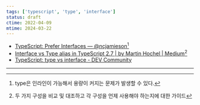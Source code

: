 ```yaml
---
tags: ['typescript', 'type', 'interface']
status: draft
ctime: 2022-04-09
mtime: 2024-03-22
---
```


- [TypeScript: Prefer Interfaces — @ncjamieson](https://ncjamieson.com/prefer-interfaces/)[^16-1]
- [Interface vs Type alias in TypeScript 2.7 | by Martin Hochel | Medium](https://medium.com/@martin_hotell/interface-vs-type-alias-in-typescript-2-7-2a8f1777af4c)[^16-2]
- [TypeScript: type vs interface - DEV Community](https://dev.to/stereobooster/typescript-type-vs-interface-2n0c)

---

[^16-1]: type은 인라인이 가능해서 용량이 커지는 문제가 발생할 수 있다.
[^16-2]: 두 가지 구성을 비교 및 대조하고 각 구성을 언제 사용해야 하는지에 대한 가이드
